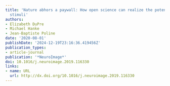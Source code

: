 ```yaml
---
title: 'Nature abhors a paywall: How open science can realize the potential of naturalistic
  stimuli'
authors:
- Elizabeth DuPre
- Michael Hanke
- Jean-Baptiste Poline
date: '2020-08-01'
publishDate: '2024-12-19T23:16:36.419456Z'
publication_types:
- article-journal
publication: '*NeuroImage*'
doi: 10.1016/j.neuroimage.2019.116330
links:
- name: URL
  url: http://dx.doi.org/10.1016/j.neuroimage.2019.116330
---
```

